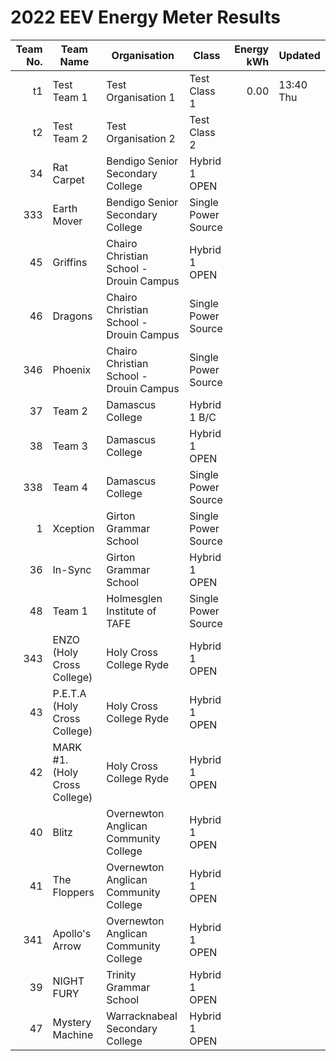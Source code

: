 # 2022 EEV Energy Meter Results
|Team No.|Team Name|Organisation|Class|Energy kWh|Updated|
|---:|---|---|---|---:|---|
|t1|Test Team 1|Test Organisation 1|Test Class 1|0.00|13:40 Thu|
|t2|Test Team 2|Test Organisation 2|Test Class 2| | |
|34|Rat Carpet|Bendigo Senior Secondary College|Hybrid 1 OPEN| | |
|333|Earth Mover|Bendigo Senior Secondary College|Single Power Source| | |
|45|Griffins|Chairo Christian School - Drouin Campus|Hybrid 1 OPEN| | |
|46|Dragons|Chairo Christian School - Drouin Campus|Single Power Source| | |
|346|Phoenix|Chairo Christian School - Drouin Campus|Single Power Source| | |
|37|Team 2|Damascus College|Hybrid 1 B/C| | |
|38|Team 3|Damascus College|Hybrid 1 OPEN| | |
|338|Team 4|Damascus College|Single Power Source| | |
|1|Xception|Girton Grammar School|Single Power Source| | |
|36|In-Sync|Girton Grammar School|Hybrid 1 OPEN| | |
|48|Team 1|Holmesglen Institute of TAFE|Single Power Source| | |
|343|ENZO (Holy Cross College)|Holy Cross College Ryde|Hybrid 1 OPEN| | |
|43|P.E.T.A (Holy Cross College)|Holy Cross College Ryde|Hybrid 1 OPEN| | |
|42|MARK #1. (Holy Cross College)|Holy Cross College Ryde|Hybrid 1 OPEN| | |
|40|Blitz|Overnewton Anglican Community College|Hybrid 1 OPEN| | |
|41|The Floppers|Overnewton Anglican Community College|Hybrid 1 OPEN| | |
|341|Apollo's Arrow|Overnewton Anglican Community College|Hybrid 1 OPEN| | |
|39|NIGHT FURY|Trinity Grammar School|Hybrid 1 OPEN| | |
|47|Mystery Machine|Warracknabeal Secondary College|Hybrid 1 OPEN| | |
